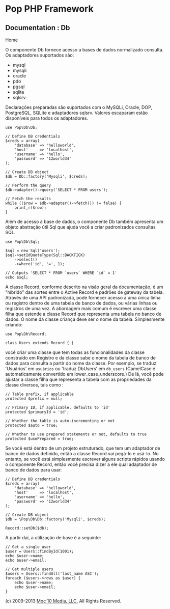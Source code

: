 Pop PHP Framework
=================

Documentation : Db
------------------

Home

O componente Db fornece acesso a bases de dados normalizado consulta. Os
adaptadores suportados são:

-   mysql
-   mysqli
-   oracle
-   pdo
-   pgsql
-   sqlite
-   sqlsrv

Declarações preparadas são suportados com o MySQLi, Oracle, DOP,
PostgreSQL, SQLite e adaptadores sqlsrv. Valores escaparam estão
disponíveis para todos os adaptadores.

    use Pop\Db\Db;

    // Define DB credentials
    $creds = array(
        'database' => 'helloworld',
        'host'     => 'localhost',
        'username' => 'hello',
        'password' => '12world34'
    );

    // Create DB object
    $db = Db::factory('Mysqli', $creds);

    // Perform the query
    $db->adapter()->query('SELECT * FROM users');

    // Fetch the results
    while (($row = $db->adapter()->fetch()) != false) {
        print_r($row);
    }

Além de acesso à base de dados, o componente Db também apresenta um
objeto abstração útil Sql que ajuda você a criar padronizados consultas
SQL.

    use Pop\Db\Sql;

    $sql = new Sql('users');
    $sql->setIdQuoteType(Sql::BACKTICK)
        ->select()
        ->where('id', '=', 1);

    // Outputs 'SELECT * FROM `users` WHERE `id` = 1'
    echo $sql;

A classe Record, conforme descrito na visão geral da documentação, é um "híbrido" das sortes entre o Active Record e padrões de gateway da tabela. Através de uma API padronizada, pode fornecer acesso a uma única linha ou registro dentro de uma tabela de banco de dados, ou várias linhas ou registros de uma vez. A abordagem mais comum é escrever uma classe filha que estende a classe Record que representa uma tabela no banco de dados. O nome da classe criança deve ser o nome da tabela. Simplesmente criando:

    use Pop\Db\Record;

    class Users extends Record { }

você criar uma classe que tem todas as funcionalidades da classe construído em Registro e da classe sabe o nome da tabela de banco de dados para consulta a partir do nome da classe. Por exemplo, se traduz 'Usuários' em `usuários` ou 'traduz DbUsers' em `db_users` (CamelCase é automaticamente convertido em lower_case_underscore.) De lá, você pode ajustar a classe filha que representa a tabela com as propriedades da classe diversos, tais como :

    // Table prefix, if applicable
    protected $prefix = null;

    // Primary ID, if applicable, defaults to 'id'
    protected $primaryId = 'id';

    // Whether the table is auto-incrementing or not
    protected $auto = true;

    // Whether to use prepared statements or not, defaults to true
    protected $usePrepared = true;

Se você está dentro de um projeto estruturado, que tem um adaptador de banco de dados definido, então a classe Record vai pegá-lo e usá-lo. No entanto, se você está simplesmente escrever alguns scripts rápidos usando o componente Record, então você precisa dizer a ele qual adaptador de banco de dados para usar:

    // Define DB credentials
    $creds = array(
        'database' => 'helloworld',
        'host'     => 'localhost',
        'username' => 'hello',
        'password' => '12world34'
    );

    // Create DB object
    $db = \Pop\Db\Db::factory('Mysqli', $creds);

    Record::setDb($db);

A partir daí, a utilização de base é a seguinte:

    // Get a single user
    $user = Users::findById(1001);
    echo $user->name;
    echo $user->email;

    // Get multiple users
    $users = Users::findAll('last_name ASC');
    foreach ($users->rows as $user) {
        echo $user->name;
        echo $user->email;
    }

\(c) 2009-2013 [Moc 10 Media, LLC.](http://www.moc10media.com) All
Rights Reserved.
